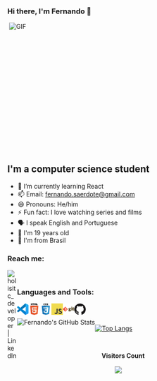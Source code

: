 ### Hi there, I'm Fernando 👋

<img align="right" alt="GIF" src="https://user-images.githubusercontent.com/74038190/212750999-42ff8a64-dad8-4772-9648-849968543991.gif" width="500" height="320" />

## I'm a computer science student

- 🌱 I’m currently learning React
- 📫 Email: fernando.saerdote@gmail.com
- 😄 Pronouns: He/him
- ⚡ Fun fact: I love watching series and films
- 🗣️ I speak English and Portuguese
- 🎂 I'm 19 years old
- 📍 I'm from Brasil

### Reach me:

[<img align="left" alt="holisitc_developer | LinkedIn" width="22px" src="https://cdn.jsdelivr.net/npm/simple-icons@v3/icons/linkedin.svg" />][linkedin]

<br/>

### Languages and Tools:

<img align="left" alt="Visual Studio Code" width="26px" src="https://raw.githubusercontent.com/github/explore/80688e429a7d4ef2fca1e82350fe8e3517d3494d/topics/visual-studio-code/visual-studio-code.png" />
<img align="left" alt="HTML5" width="26px" src="https://raw.githubusercontent.com/github/explore/80688e429a7d4ef2fca1e82350fe8e3517d3494d/topics/html/html.png" />
<img align="left" alt="CSS3" width="26px" src="https://raw.githubusercontent.com/github/explore/80688e429a7d4ef2fca1e82350fe8e3517d3494d/topics/css/css.png" />
<img align="left" alt="JavaScript" width="26px" src="https://raw.githubusercontent.com/github/explore/80688e429a7d4ef2fca1e82350fe8e3517d3494d/topics/javascript/javascript.png" />
<img align="left" alt="Git" width="26px" src="https://raw.githubusercontent.com/github/explore/80688e429a7d4ef2fca1e82350fe8e3517d3494d/topics/git/git.png" />
<img align="left" alt="GitHub" width="26px" src="https://raw.githubusercontent.com/github/explore/78df643247d429f6cc873026c0622819ad797942/topics/github/github.png" />

<br/>
<br/>

<img align="left" alt="Fernando's GitHub Stats" src="https://github-readme-stats.vercel.app/api?username=FSacerdote&show_icons=true&hide_border=true" />

[![Top Langs](https://github-readme-stats.vercel.app/api/top-langs/?username=FSacerdote)](https://github.com/FSacerdote/github-readme-stats)


<br>
<p align="center"><b>Visitors Count</b></p>  
<p align="center"><img align="center" src="https://profile-counter.glitch.me/FSacerdote/count.svg" /></p> 

[linkedin]: https://www.linkedin.com/in/fernando-de-araujo-sacerdote-a29221275/
